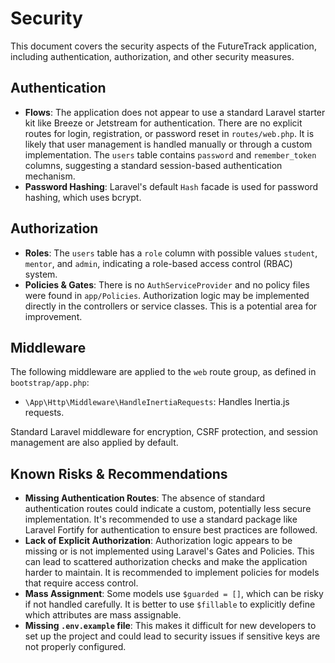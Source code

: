 # Security

This document covers the security aspects of the FutureTrack application, including authentication, authorization, and other security measures.

## Authentication

*   **Flows**: The application does not appear to use a standard Laravel starter kit like Breeze or Jetstream for authentication. There are no explicit routes for login, registration, or password reset in `routes/web.php`. It is likely that user management is handled manually or through a custom implementation. The `users` table contains `password` and `remember_token` columns, suggesting a standard session-based authentication mechanism.
*   **Password Hashing**: Laravel's default `Hash` facade is used for password hashing, which uses bcrypt.

## Authorization

*   **Roles**: The `users` table has a `role` column with possible values `student`, `mentor`, and `admin`, indicating a role-based access control (RBAC) system.
*   **Policies & Gates**: There is no `AuthServiceProvider` and no policy files were found in `app/Policies`. Authorization logic may be implemented directly in the controllers or service classes. This is a potential area for improvement.

## Middleware

The following middleware are applied to the `web` route group, as defined in `bootstrap/app.php`:

*   `\App\Http\Middleware\HandleInertiaRequests`: Handles Inertia.js requests.

Standard Laravel middleware for encryption, CSRF protection, and session management are also applied by default.

## Known Risks & Recommendations

*   **Missing Authentication Routes**: The absence of standard authentication routes could indicate a custom, potentially less secure implementation. It's recommended to use a standard package like Laravel Fortify for authentication to ensure best practices are followed.
*   **Lack of Explicit Authorization**: Authorization logic appears to be missing or is not implemented using Laravel's Gates and Policies. This can lead to scattered authorization checks and make the application harder to maintain. It is recommended to implement policies for models that require access control.
*   **Mass Assignment**: Some models use `$guarded = []`, which can be risky if not handled carefully. It is better to use `$fillable` to explicitly define which attributes are mass assignable.
*   **Missing `.env.example` file**: This makes it difficult for new developers to set up the project and could lead to security issues if sensitive keys are not properly configured.
